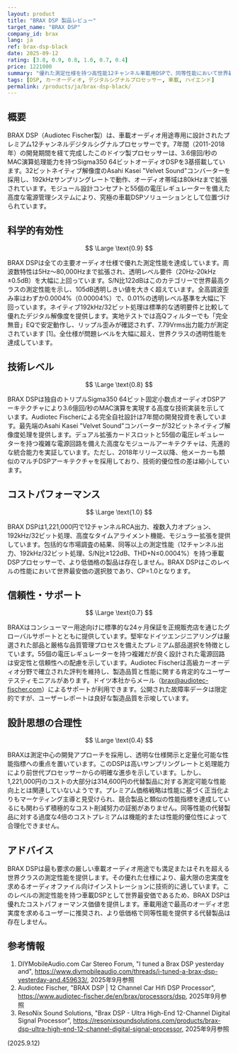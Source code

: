 ```yaml
---
layout: product
title: "BRAX DSP 製品レビュー"
target_name: "BRAX DSP"
company_id: brax
lang: ja
ref: brax-dsp-black
date: 2025-09-12
rating: [3.8, 0.9, 0.8, 1.0, 0.7, 0.4]
price: 1221000
summary: "優れた測定仕様を持つ高性能12チャンネル車載用DSPで、同等性能において世界最安価の選択肢として優れたコストパフォーマンスを提供"
tags: [DSP, カーオーディオ, デジタルシグナルプロセッサー, 車載, ハイエンド]
permalink: /products/ja/brax-dsp-black/
---
```


## 概要

BRAX DSP（Audiotec Fischer製）は、車載オーディオ用途専用に設計されたプレミアム12チャンネルデジタルシグナルプロセッサーです。7年間（2011-2018年）の開発期間を経て完成したこのドイツ製プロセッサーは、3.6億回/秒のMAC演算処理能力を持つSigma350 64ビットオーディオDSPを3基搭載しています。32ビットネイティブ解像度のAsahi Kasei "Velvet Sound"コンバーターを採用し、192kHzサンプリングレートで動作、オーディオ帯域は80kHzまで拡張されています。モジュール設計コンセプトと55個の電圧レギュレーターを備えた高度な電源管理システムにより、究極の車載DSPソリューションとして位置づけられています。

## 科学的有効性

$$ \Large \text{0.9} $$

BRAX DSPは全ての主要オーディオ仕様で優れた測定性能を達成しています。周波数特性は5Hz〜80,000Hzまで拡張され、透明レベル要件（20Hz-20kHz ±0.5dB）を大幅に上回っています。S/N比122dBはこのカテゴリーで世界最高クラスの測定性能を示し、105dB透明しきい値を大きく超えています。全高調波歪み率はわずか0.0004%（0.00004%）で、0.01%の透明レベル基準を大幅に下回っています。ネイティブ192kHz/32ビット処理は標準的な透明要件と比較して優れたデジタル解像度を提供します。実地テストでは高Qフィルターでも「完全無音」EQで安定動作し、リップル歪みが確認されず、7.79Vrms出力能力が測定されています [1]。全仕様が問題レベルを大幅に超え、世界クラスの透明性能を達成しています。

## 技術レベル

$$ \Large \text{0.8} $$

BRAX DSPは独自のトリプルSigma350 64ビット固定小数点オーディオDSPアーキテクチャにより3.6億回/秒のMAC演算を実現する高度な技術実装を示しています。Audiotec Fischerによる完全自社設計は7年間の開発投資を表しています。最先端のAsahi Kasei "Velvet Sound"コンバーターが32ビットネイティブ解像度処理を提供します。デュアル拡張カードスロットと55個の電圧レギュレーターを持つ複雑な電源回路を備えた高度なモジュールアーキテクチャは、先進的な統合能力を実証しています。ただし、2018年リリース以降、他メーカーも類似のマルチDSPアーキテクチャを採用しており、技術的優位性の差は縮小しています。

## コストパフォーマンス

$$ \Large \text{1.0} $$

BRAX DSPは1,221,000円で12チャンネルRCA出力、複数入力オプション、192kHz/32ビット処理、高度なタイムアライメント機能、モジュラー拡張を提供しています。包括的な市場調査の結果、同等以上の測定性能（12チャンネル出力、192kHz/32ビット処理、S/N比≥122dB、THD+N≤0.0004%）を持つ車載DSPプロセッサーで、より低価格の製品は存在しません。BRAX DSPはこのレベルの性能において世界最安価の選択肢であり、CP=1.0となります。

## 信頼性・サポート

$$ \Large \text{0.7} $$

BRAXはコンシューマー用途向けに標準的な24ヶ月保証を正規販売店を通じたグローバルサポートとともに提供しています。堅牢なドイツエンジニアリングは厳選された部品と厳格な品質管理プロセスを備えたプレミアム部品選択を特徴としています。55個の電圧レギュレーターを持つ複雑だが良く設計された電源回路は安定性と信頼性への配慮を示しています。Audiotec Fischerは高級カーオーディオ分野で確立された評判を維持し、製造品質と性能に関する肯定的なユーザーテスティモニアルがあります。ドイツ本社からメール（brax@audiotec-fischer.com）によるサポートが利用できます。公開された故障率データは限定的ですが、ユーザーレポートは良好な製造品質を示唆しています。

## 設計思想の合理性

$$ \Large \text{0.4} $$

BRAXは測定中心の開発アプローチを採用し、透明な仕様開示と定量化可能な性能指標への重点を置いています。このDSPは高いサンプリングレートと処理能力により前世代プロセッサーからの明確な進歩を示しています。しかし、1,221,000円のコストの大部分は314,600円の代替製品に対する測定可能な性能向上とは関連していないようです。プレミアム価格戦略は性能に基づく正当化よりもマーケティング主導と見受けられ、競合製品と類似の性能指標を達成しているにも関わらず積極的なコスト削減努力の証拠がありません。同等性能の代替製品に対する過度な4倍のコストプレミアムは機能的または性能的優位性によって合理化できません。

## アドバイス

BRAX DSPは最も要求の厳しい車載オーディオ用途でも満足またはそれを超える世界クラスの測定性能を提供します。その優れた仕様により、最大限の忠実度を求めるオーディオファイル向けインストレーションに技術的に適しています。このレベルの測定性能を持つ車載DSPとして世界最安価であるため、BRAX DSPは優れたコストパフォーマンス価値を提供します。車載用途で最高のオーディオ忠実度を求めるユーザーに推奨され、より低価格で同等性能を提供する代替製品は存在しません。

## 参考情報

1. DIYMobileAudio.com Car Stereo Forum, "I tuned a Brax DSP yesterday and", https://www.diymobileaudio.com/threads/i-tuned-a-brax-dsp-yesterday-and.459633/, 2025年9月参照
2. Audiotec Fischer, "BRAX DSP | 12 Channel Car Hifi DSP Processor", https://www.audiotec-fischer.de/en/brax/processors/dsp, 2025年9月参照
3. ResoNix Sound Solutions, "Brax DSP - Ultra High-End 12-Channel Digital Signal Processor", https://resonixsoundsolutions.com/products/brax-dsp-ultra-high-end-12-channel-digital-signal-processor, 2025年9月参照

(2025.9.12)